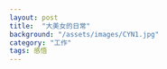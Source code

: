 ```yaml
---
layout: post
title:  "大美女的日常"
background: "/assets/images/CYN1.jpg"
category: "工作"
tags: 感悟
---
```

